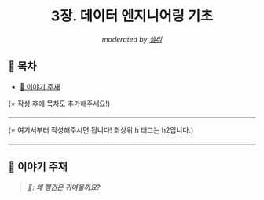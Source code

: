 <div align="center">
    <h1>3장. 데이터 엔지니어링 기초</h1>
    <i>moderated by <a href="https://github.com/bsm8734">샐리</a></i>
</div>

## 📝 목차

- [💬 이야기 주재](#-이야기-주제)

(⭐️ 작성 후에 목차도 추가해주세요!)

---

(⭐️ 여기서부터 작성해주시면 됩니다! 최상위 h 태그는 h2입니다.)

---

## 💬 이야기 주재

> <strong><i>🐧: 왜 펭귄은 귀여울까요?</i></strong>

